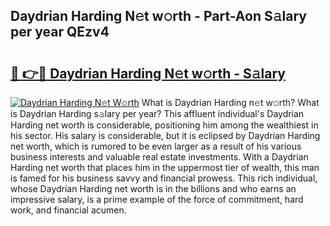 ## Daydrian Harding N𝚎t w𝚘rth - Part-Aon S𝚊lary per year QEzv4

# <h2><a href="http://gc2uun.nevu.top/?p=Daydrian+Harding">🔗 👉🔴 Daydrian Harding N𝚎t w𝚘rth - S𝚊lary</a></h2>

[![Daydrian Harding N𝚎t W𝚘rth](https://i.imgur.com/Oavwk0R.jpeg)](http://gc2uun.nevu.top/?p=Daydrian+Harding)
What is Daydrian Harding n𝚎t w𝚘rth? What is Daydrian Harding s𝚊lary per year?
This affluent individual's Daydrian Harding net worth is considerable, positioning him among the wealthiest in his sector. His salary is considerable, but it is eclipsed by Daydrian Harding net worth, which is rumored to be even larger as a result of his various business interests and valuable real estate investments. With a Daydrian Harding net worth that places him in the uppermost tier of wealth, this man is famed for his business savvy and financial prowess. This rich individual, whose Daydrian Harding net worth is in the billions and who earns an impressive salary, is a prime example of the force of commitment, hard work, and financial acumen.
